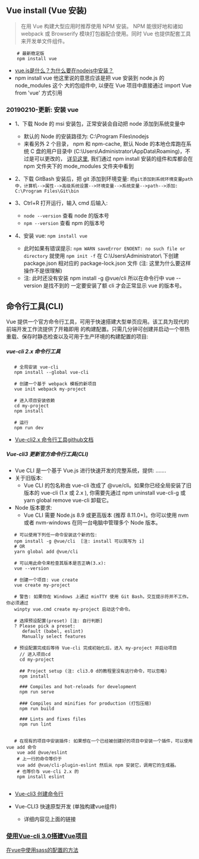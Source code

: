## Vue install (Vue 安装)
> 在用 Vue 构建大型应用时推荐使用 NPM 安装。 NPM 能很好地和诸如 webpack 或 Browserify 
  模块打包器配合使用。同时 Vue 也提供配套工具来开发单文件组件。 
```base
    # 最新稳定版 
    npm install vue
```
- [vue.js是什么？为什么要在nodejs中安装？](https://segmentfault.com/q/1010000006170385)
- npm install vue 他这里说的意思应该是把 vue 安装到 node.js 的 node_modules 这个
  大的包组件中, 以便在 Vue 项目中直接通过 import Vue from 'vue' 方式引用
    
### **20190210-更新: 安装 vue**
- 1、下载 Node 的 msi 安装包，正常安装会自动把 node 添加到系统变量中
    + 默认的 Node 的安装路径为: C:\Program Files\nodejs
    + 来看另外 2 个目录， npm 和 npm-cache, 默认 Node 的本地仓库跑在系统 C 盘的用户目录中 
      (C:\Users\Administrator\AppData\Roaming)，不过是可以更改的，
      [详见这里](https://www.cnblogs.com/laizhouzhou/p/8027908.html), 我们通过 npm install 
      安装的组件和库都会在 npm 文件夹下的 mode_modules 文件夹中看到
      
- 2、下载 GitBash 安装后，把 git 添加到环境变量: 
    ```把git添加到系统环境变量path中，计算机-->属性-->高级系统设置-->环境变量-->系统变量-->path-->添加: C:\Program Files\Git\bin``` 

- 3、Ctrl+R 打开运行，输入 cmd 后输入: 
    + `node --version` 查看 node 的版本号 
    + `npm --version` 查看 npm 的版本号
    
- 4、安装 vue: `npm install vue` 
    + 此时如果有错误提示: `npm WARN saveError ENOENT: no such file or directory` 
      就使用 `npm init -f` 在 C:\Users\Administrator\ 下创建 package.json 相对应的
      package-lock.json 文件 (注: 这里为什么要这样操作不是很理解)  
    + 注: 此时还没有安装 npm install -g @vue/cli 所以在命令行中 vue --version 是找不到的
    一定要安装了额 cli 才会正常显示 vue 的版本号。   
  
  
## 命令行工具(CLI)
  Vue 提供一个官方命令行工具，可用于快速搭建大型单页应用。该工具为现代的前端开发工作流提供了开箱即用
  的构建配置。只需几分钟可创建并启动一个带热重载、保存时静态检查以及可用于生产环境的构建配置的项目: 
   
  ##### vue-cli 2.x 命令行工具
   ```base
      # 全局安装 vue-cli 
      npm install --global vue-cli
        
      # 创建一个基于 webpack 模板的新项目
      vue init webpack my-project
        
      # 进入项目安装依赖
      cd my-project
      npm install 
        
      # 运行
      npm run dev  
   ```
   - [Vue-cli2.x 命令行工具github文档](https://github.com/vuejs/vue-cli/tree/v2#vue-cli--) 
  
  ##### Vue-cli3 更新官方命令行工具(CLI)   
  - Vue CLI 是一个基于 Vue.js 进行快速开发的完整系统，提供: .......
  - 关于旧版本:
      + Vue CLI 的包名称由 vue-cli 改成了 @vue/cli。如果你已经全局安装了旧版本的 vue-cli (1.x 或 2.x ),
       你需要先通过 npm uninstall vue-cli-g 或 yarn global remove vue-cli 卸载它。    
  - Node 版本要求:
      + Vue CLI 需要 Node.js 8.9 或更高版本 (推荐 8.11.0+)。你可以使用 nvm 或者 nvm-windows 在同一台电脑中管理多个 Node 版本。
  ```base
     # 可以使用下列任一命令安装这个新的包:
     npm install -g @vue/cli  [注: install 可以简写为 i]
     # OR
     yarn global add @vue/cli
     
     # 可以用此命令来检查其版本是否正确(3.x):
     vue --version   
     
     # 创建一个项目: vue create
     vue create my-project
     
     # 警告: 如果你在 Windows 上通过 minTTY 使用 Git Bash，交互提示符并不工作。 你必须通过 
     winpty vue.cmd create my-project 启动这个命令。
    
     # 选择预设配置(preset) [注: 自行判断]
     ? Please pick a preset:
        default (babel, eslint)
        Manually select features 
     
     # 预设配置完成后等待 Vue-cli 完成初始化后，进入 my-project 并启动项目
       // 进入项目cd 
       cd my-project
       
       ## Project setup (注: cli3.0 d的教程里没有这行命令，可以忽略)
       npm install
      
       ### Compiles and hot-reloads for development
       npm run serve
       
       ### Compiles and minifies for production (打包压缩)
       npm run build
       
       ### Lints and fixes files
       npm run lint
        
        
     # 在现有的项目中安装插件: 如果想在一个已经被创建好的项目中安装一个插件，可以使用 vue add 命令
      vue add @vue/eslint 
      # 上一行的命令等价于 
      vue add @vue/cli-plugin-eslint 然后从 npm 安装它，调用它的生成器。
      # 也等价与 vue-cli 2.x 的 
      npm install eslint   
        
  ``` 
  - [Vue-cli3 创建命令行](https://cli.vuejs.org/zh/guide/)
 
  - Vue-CLI3 快速原型开发 (单独构建vue组件)
      + 详细内容见上面的链接
      

### [使用Vue-cli 3.0搭建Vue项目](https://www.jianshu.com/p/6307c568832d)
  
  
    
  

        
      
      
      
      
      
[在vue中使用sass的配置的方法 ](https://blog.csdn.net/lily2016n/article/details/75309492)